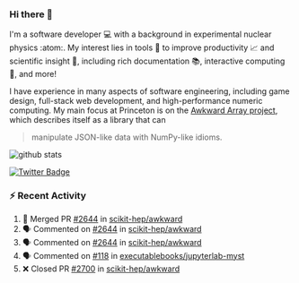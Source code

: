 ### Hi there 👋 

I'm a software developer 💻 with a background in experimental nuclear physics :atom:. My interest lies in tools :wrench: to improve productivity :chart_with_upwards_trend: and scientific insight :telescope:, including rich documentation 📚, interactive computing 🧮, and more! 

I have experience in many aspects of software engineering, including game design, full-stack web development, and high-performance numeric computing. My main focus at Princeton is on the [Awkward Array project](awkward-array.org/), which describes itself as a library that can 
> manipulate JSON-like data with NumPy-like idioms.

![github stats](https://github-readme-stats.vercel.app/api?username=agoose77&show_icons=true&hide_rank=true&hide_title=true&bg_color=30,e76445,904e95&text_color=efe3ec&icon_color=efe3ec)
<!--
**agoose77/agoose77** is a ✨ _special_ ✨ repository because its `README.md` (this file) appears on your GitHub profile.

Here are some ideas to get you started:

- 🔭 I’m currently working on ...
- 🌱 I’m currently learning ...
- 👯 I’m looking to collaborate on ...
- 🤔 I’m looking for help with ...
- 💬 Ask me about ...
- 📫 How to reach me: ...
- 😄 Pronouns: ...
- ⚡ Fun fact: ...
-->

[![Twitter Badge](https://img.shields.io/twitter/follow/agoose77?style=flat-square&logo=Twitter&logoColor=white&color=cornflowerblue)](https://twitter.com/agoose77)

### :zap: Recent Activity

<!--START_SECTION:activity-->
1. 🎉 Merged PR [#2644](https://github.com/scikit-hep/awkward/pull/2644) in [scikit-hep/awkward](https://github.com/scikit-hep/awkward)
2. 🗣 Commented on [#2644](https://github.com/scikit-hep/awkward/pull/2644#issuecomment-1715901782) in [scikit-hep/awkward](https://github.com/scikit-hep/awkward)
3. 🗣 Commented on [#2644](https://github.com/scikit-hep/awkward/pull/2644#issuecomment-1715688501) in [scikit-hep/awkward](https://github.com/scikit-hep/awkward)
4. 🗣 Commented on [#118](https://github.com/executablebooks/jupyterlab-myst/pull/118#issuecomment-1714311280) in [executablebooks/jupyterlab-myst](https://github.com/executablebooks/jupyterlab-myst)
5. ❌ Closed PR [#2700](https://github.com/scikit-hep/awkward/pull/2700) in [scikit-hep/awkward](https://github.com/scikit-hep/awkward)
<!--END_SECTION:activity-->
